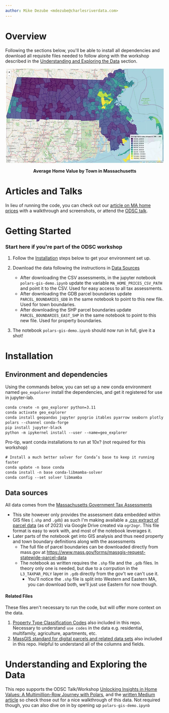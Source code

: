 ```yaml
---
author: Mike Dezube <mdezube@charlesriverdata.com>
---
```


# Overview

Following the sections below, you'll be able to install all dependencies and download all requisite files needed to follow along with the workshop described in the [Understanding and Exploring the Data](#understanding-and-exploring-the-data) section.

<div style="width:100%; text-align:center">
  <img src="screenshots/Avg%20Home%20Value%20by%20Town.png" alt="Average Home Value by Town in Massachusetts" style="max-height:600px; margin:auto"/>
  <p style="font-weight:bold">Average Home Value by Town in Massachusetts</p>
</div>

# Articles and Talks

In lieu of running the code, you can check out our [article on MA home prices](https://medium.com/@odsc/harnessing-the-power-of-gis-and-python-for-property-value-analysis-at-scale-24266ba8c02a) with a walkthrough and screenshots, or attend the [ODSC talk](https://odsc.com/speakers/unlocking-insights-in-home-values-a-multimillion-row-journey-with-polars/).


# Getting Started
  ### Start here if you're part of the ODSC workshop

  1. Follow the [Installation](#installation) steps below to get your environment set up.
  2. Download the data following the instructions in [Data Sources](#data-sources)
     * After downloading the CSV assessments, in the jupyter notebook `polars-gis-demo.ipynb` update the variable `MA_HOME_PRICES_CSV_PATH` and point it to the CSV.  Used for easy access to all tax assessments.
     * After downloading the GDB parcel boundaries update `PARCEL_BOUNDARIES_GDB` in the same notebook to point to this new file.  Used for town boundaries.
     * After downloading the SHP parcel boundaries update `PARCEL_BOUNDARIES_EAST_SHP` in the same notebook to point to this new file.  Used for property boundaries.

  3. The notebook `polars-gis-demo.ipynb` should now run in full, give it a shot!

# Installation

## Environment and dependencies

Using the commands below, you can set up a new conda environment named `geo_expolorer` install the dependencies, and get it registered for use in jupyter-lab.

```
conda create -n geo_explorer python=3.11
conda activate geo_explorer
conda install geopandas jupyter pyogrio itables pyarrow seaborn plotly polars --channel conda-forge
pip install jupyter-black
python -m ipykernel install --user --name=geo_explorer
```

Pro-tip, want conda installations to run at 10x? (not required for this workshop)
```
# Install a much better solver for Conda’s base to keep it running faster
conda update -n base conda
conda install -n base conda-libmamba-solver
conda config --set solver libmamba
```

## Data sources

All data comes from the [Massachusetts Government Tax Assessments](https://www.mass.gov/info-details/massgis-data-property-tax-parcels)
 * This site however only provides the assessment data embedded within GIS files (`.shp` and `.gdb`) as such I'm making available a [.csv extract of parcel data](https://drive.google.com/file/d/1h8sZ3U2nmurJ5BxfngAdhQfb0U13ladB/view?usp=drive_link) (as of 2023) via Google Drive created via `ogr2ogr`.  This file format is easy to work with, and most of the notebook leverages it.
 * Later parts of the notebook get into GIS analysis and thus need property and town boundary definitions along with the assessments
   * The full file of parcel boundaries can be downloaded directly from mass.gov at https://www.mass.gov/forms/massgis-request-statewide-parcel-data
   * The notebook as written requires the `.shp` file and the `.gdb` files.  In theory only one is needed, but due to a corrpution in the `L3_TAXPAR_POLY` layer in `.gdb` directly from the gov't we can't use it.
     * You'll notice the `.shp` file is split into Western and Eastern MA, you can download both, we'll just use Eastern for now though.


#### Related Files

These files aren't necessary to run the code, but will offer more context on the data.

1. [Property Type Classification Codes](https://www.mass.gov/files/documents/2016/08/wr/classificationcodebook.pdf) also included in this repo.  Necessary to understand `use codes` in the data e.g. residential, multifamily, agriculture, apartments, etc.
2. [MassGIS standard for digital parcels and related data sets](https://www.mass.gov/info-details/massgis-standard-for-digital-parcels-and-related-data-sets) also included in this repo.  Helpful to understand all of the columns and fields.



# Understanding and Exploring the Data

This repo supports the ODSC Talk/Workshop [Unlocking Insights in Home Values: A Multimillion-Row Journey with Polars](https://odsc.com/speakers/unlocking-insights-in-home-values-a-multimillion-row-journey-with-polars/), and the [written Medium article](https://medium.com/@odsc/harnessing-the-power-of-gis-and-python-for-property-value-analysis-at-scale-24266ba8c02a) so check those out for a nice walkthrough of this data.  Not required though, you can also dive on in by opening up `polars-gis-demo.ipynb`